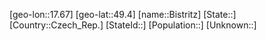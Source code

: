 ﻿---
location: [49.4,17.67]
type: City
tags:
- geo/City


SpocWebEntityId: 29205
isDeleted: false
confidential: public

---
[geo-lon::17.67]
[geo-lat::49.4]
[name::Bistritz]
[State::]
[Country::Czech_Rep.]
[StateId::]
[Population::]
[Unknown::]


